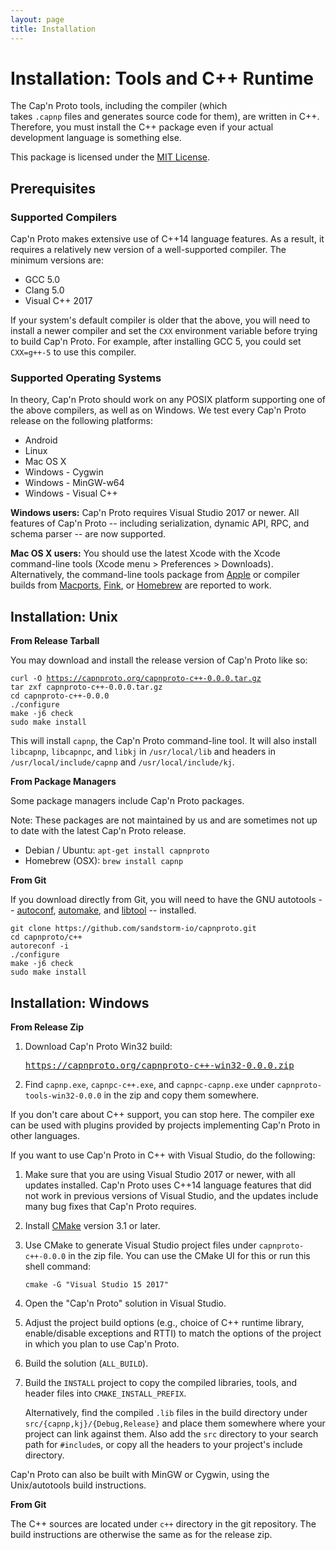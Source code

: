 ```yaml
---
layout: page
title: Installation
---
```


# Installation: Tools and C++ Runtime

<div style="float: right"><a class="groups_link" style="color: #fff"
href="https://groups.google.com/group/capnproto-announce">Get Notified of Updates</a></div>

The Cap'n Proto tools, including the compiler (which takes `.capnp` files and generates source code
for them), are written in C++.  Therefore, you must install the C++ package even if your actual
development language is something else.

This package is licensed under the [MIT License](http://opensource.org/licenses/MIT).

## Prerequisites

### Supported Compilers

Cap'n Proto makes extensive use of C++14 language features. As a result, it requires a relatively
new version of a well-supported compiler. The minimum versions are:

* GCC 5.0
* Clang 5.0
* Visual C++ 2017

If your system's default compiler is older that the above, you will need to install a newer
compiler and set the `CXX` environment variable before trying to build Cap'n Proto. For example,
after installing GCC 5, you could set `CXX=g++-5` to use this compiler.

### Supported Operating Systems

In theory, Cap'n Proto should work on any POSIX platform supporting one of the above compilers,
as well as on Windows. We test every Cap'n Proto release on the following platforms:

* Android
* Linux
* Mac OS X
* Windows - Cygwin
* Windows - MinGW-w64
* Windows - Visual C++

**Windows users:** Cap'n Proto requires Visual Studio 2017 or newer. All features
of Cap'n Proto -- including serialization, dynamic API, RPC, and schema parser -- are now supported.

**Mac OS X users:** You should use the latest Xcode with the Xcode command-line
tools (Xcode menu > Preferences > Downloads).  Alternatively, the command-line tools
package from [Apple](https://developer.apple.com/downloads/) or compiler builds from
[Macports](http://www.macports.org/), [Fink](http://www.finkproject.org/), or
[Homebrew](http://brew.sh/) are reported to work.

## Installation: Unix

**From Release Tarball**

You may download and install the release version of Cap'n Proto like so:

<pre><code>curl -O <a href="https://capnproto.org/capnproto-c++-0.0.0.tar.gz">https://capnproto.org/capnproto-c++-0.0.0.tar.gz</a>
tar zxf capnproto-c++-0.0.0.tar.gz
cd capnproto-c++-0.0.0
./configure
make -j6 check
sudo make install</code></pre>

This will install `capnp`, the Cap'n Proto command-line tool.  It will also install `libcapnp`,
`libcapnpc`, and `libkj` in `/usr/local/lib` and headers in `/usr/local/include/capnp` and
`/usr/local/include/kj`.

**From Package Managers**

Some package managers include Cap'n Proto packages.

Note: These packages are not maintained by us and are sometimes not up to date with the latest Cap'n Proto release.

* Debian / Ubuntu: `apt-get install capnproto`
* Homebrew (OSX): `brew install capnp`

**From Git**

If you download directly from Git, you will need to have the GNU autotools --
[autoconf](http://www.gnu.org/software/autoconf/),
[automake](http://www.gnu.org/software/automake/), and
[libtool](http://www.gnu.org/software/libtool/) -- installed.

    git clone https://github.com/sandstorm-io/capnproto.git
    cd capnproto/c++
    autoreconf -i
    ./configure
    make -j6 check
    sudo make install

## Installation: Windows

**From Release Zip**

1. Download Cap'n Proto Win32 build:

   <pre><a href="https://capnproto.org/capnproto-c++-win32-0.0.0.zip">https://capnproto.org/capnproto-c++-win32-0.0.0.zip</a></pre>

2. Find `capnp.exe`, `capnpc-c++.exe`, and `capnpc-capnp.exe` under `capnproto-tools-win32-0.0.0` in
   the zip and copy them somewhere.

If you don't care about C++ support, you can stop here. The compiler exe can be used with plugins
provided by projects implementing Cap'n Proto in other languages.

If you want to use Cap'n Proto in C++ with Visual Studio, do the following:

1. Make sure that you are using Visual Studio 2017 or newer, with all updates installed. Cap'n
   Proto uses C++14 language features that did not work in previous versions of Visual Studio,
   and the updates include many bug fixes that Cap'n Proto requires.

2. Install [CMake](http://www.cmake.org/) version 3.1 or later.

3. Use CMake to generate Visual Studio project files under `capnproto-c++-0.0.0` in the zip file.
   You can use the CMake UI for this or run this shell command:

       cmake -G "Visual Studio 15 2017"

3. Open the "Cap'n Proto" solution in Visual Studio.

4. Adjust the project build options (e.g., choice of C++ runtime library, enable/disable exceptions
   and RTTI) to match the options of the project in which you plan to use Cap'n Proto.

5. Build the solution (`ALL_BUILD`).

6. Build the `INSTALL` project to copy the compiled libraries, tools, and header files into
   `CMAKE_INSTALL_PREFIX`.

   Alternatively, find the compiled `.lib` files in the build directory under
   `src/{capnp,kj}/{Debug,Release}` and place them somewhere where your project can link against them.
   Also add the `src` directory to your search path for `#include`s, or copy all the headers to your
   project's include directory.

Cap'n Proto can also be built with MinGW or Cygwin, using the Unix/autotools build instructions.

**From Git**

The C++ sources are located under `c++` directory in the git repository. The build instructions are
otherwise the same as for the release zip.

